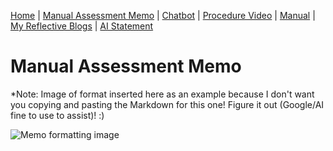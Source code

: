 [Home](index.md) | [Manual Assessment Memo](manual_assessment_memo.md) | [Chatbot](chatbot.md) | [Procedure Video](procedure_video.md) | [Manual](manual.md) | [My Reflective Blogs](reflective_blogs.md) | [AI Statement](AI_Statement.md) 

# Manual Assessment Memo

*Note: Image of format inserted here as an example because I don't want you copying and pasting the Markdown for this one! Figure it out (Google/AI fine to use to assist)! :)

![Memo formatting image](memoLabels.jpg) 
